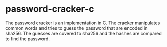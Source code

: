 # password-cracker-c
The password cracker is an implementation in C. The cracker manipulates common words and tries to guess the password that are encoded in sha256. The guesses are covered to sha256 and the hashes are compared to find the password.
